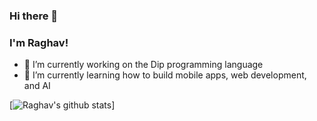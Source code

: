 ### Hi there 👋

### I'm Raghav!

- 🔭 I’m currently working on the Dip programming language
- 🌱 I’m currently learning how to build mobile apps, web development, and AI


[![Raghav's github stats](https://github-readme-stats.vercel.app/api?username=raghavnautiyal)]
